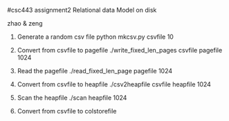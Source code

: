 #csc443 assignment2
Relational data Model on disk

zhao & zeng

1. Generate a random csv file
python mkcsv.py csvfile 10


2. Convert from csvfile to pagefile
./write_fixed_len_pages csvfile pagefile 1024

3. Read the pagefile
./read_fixed_len_page pagefile 1024


4. Convert from csvfile to heapfile
./csv2heapfile csvfile heapfile 1024

5. Scan the heapfile
./scan heapfile 1024

6. Convert from csvfile to colstorefile
